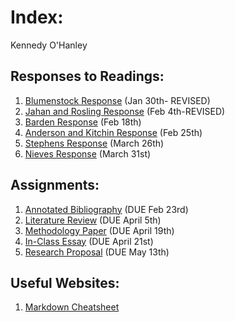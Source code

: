 # Index:

Kennedy O'Hanley

## Responses to Readings:

1. [Blumenstock Response](https://kennedycohanley.github.io/Workshop/blumenstock) (Jan 30th- REVISED)
2. [Jahan and Rosling Response](https://kennedycohanley.github.io/Workshop/jahan_rosling) (Feb 4th-REVISED)
3. [Barden Response](https://kennedycohanley.github.io/Workshop/barden) (Feb 18th)
4. [Anderson and Kitchin Response](https://kennedycohanley.github.io/Workshop/anderson_kitchin) (Feb 25th)
5. [Stephens Response](https://kennedycohanley.github.io/Workshop/stephens) (March 26th)
6. [Nieves Response](https://kennedycohanley.github.io/Workshop/nieves) (March 31st)

## Assignments:

1. [Annotated Bibliography](https://kennedycohanley.github.io/Workshop/annotatedbibliography) (DUE Feb 23rd)
2. [Literature Review](https://kennedycohanley.github.io/Workshop/Literature_Review) (DUE April 5th)
3. [Methodology Paper](https://kennedycohanley.github.io/Workshop/Methodology) (DUE April 19th)
4. [In-Class Essay](https://kennedycohanley.github.io/Workshop/in-class-essay) (DUE April 21st)
5. [Research Proposal](https://kennedycohanley.github.io/Workshop/research_proposal) (DUE May 13th)
## Useful Websites:

1. [Markdown Cheatsheet](https://github.com/adam-p/markdown-here/wiki/Markdown-Cheatsheet)
